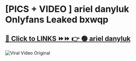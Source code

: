 
 # [PICS + VIDEO ] ariel danyluk Onlyfans Leaked bxwqp

## <h2><a href="https://clipsfans.com/ariel_danyluk&ref=git">🔗 Click to LINKS ⏩⏩ 👉 🟢 ariel danyluk </a></h2>

<a href="https://clipsfans.com/ariel_danyluk&ref=git" rel="nofollow" data-target="animated-image.originalLink"><img src="https://i.ibb.co.com/xMMVF88/686577567.gif" alt="Viral Video Original" style="max-width: 100%; display: inline-block;" data-target="animated-image.originalImage"></a>

